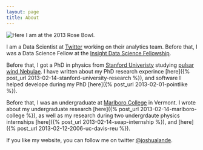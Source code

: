 ```yaml
---
layout: page
title: About
---
```


![Here I am at the 2013 Rose Bowl.](/assets/stanford_rosebowl_photo_2013-e1361222975696-940x689.jpg)

I am a Data Scientist at [Twitter](http://twitter.com)
working on their analytics team. Before that, 
I was a Data Science Fellow at the [Insight Data Science Fellowship](http://insightdatascience.com).



Before that, I got a PhD in physics from [Stanford Univeristy](http://stanford.edu) studying
[pulsar wind Nebulae](http://en.wikipedia.org/wiki/Pulsar_wind_nebula).
I have written about my PhD research experince [here]({% post_url 2013-02-14-stanford-university-research %}),
and software I helped develope during my PhD [here]({% post_url 2013-02-01-pointlike %}).


Before that, I was an undergraduate at [Marlboro
College](http://www.marlboro.edu/) in Vermont.  I wrote about my
undergraduate research
[here]({% post_url 2013-02-14-marlboro-college %}), as
well as my research during two undergrdaute physics internships
[here]({% post_url 2013-02-14-seap-internship %}), and
[here]({% post_url 2013-02-12-2006-uc-davis-reu %}).

If you like my website, you can follow me on twitter [@joshualande](https://twitter.com/joshualande).
